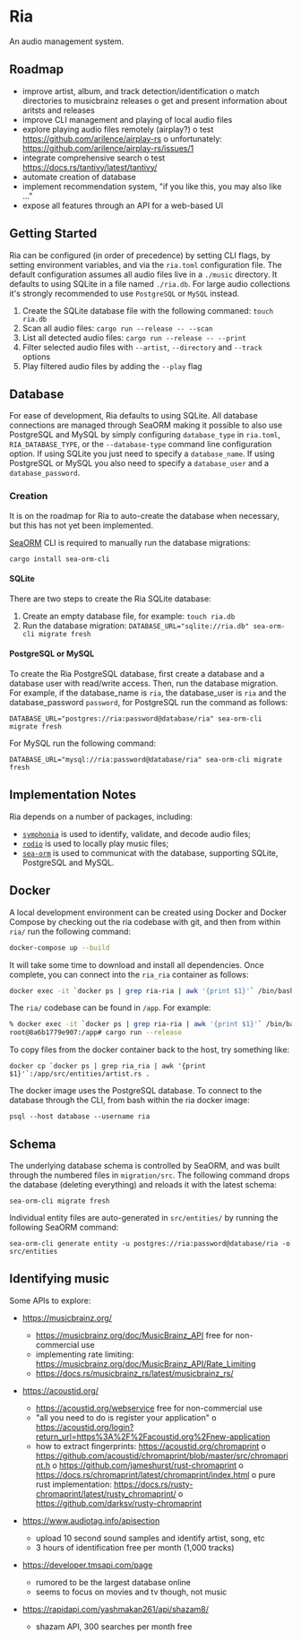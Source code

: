 # Ria

An audio management system.


## Roadmap

 * improve artist, album, and track detection/identification
    o match directories to musicbrainz releases
    o get and present information about aritsts and releases
 * improve CLI management and playing of local audio files
 * explore playing audio files remotely (airplay?)
    o test https://github.com/arilence/airplay-rs
    o unfortunately: https://github.com/arilence/airplay-rs/issues/1
 * integrate comprehensive search
    o test https://docs.rs/tantivy/latest/tantivy/
 * automate creation of database
 * implement recommendation system, "if you like this, you may also like ..."
 * expose all features through an API for a web-based UI


## Getting Started

Ria can be configured (in order of precedence) by setting CLI flags, by setting environment variables, and via the `ria.toml` configuration file. The default configuration assumes all audio files live in a `./music` directory. It defaults to using SQLite in a file named `./ria.db`. For large audio collections it's strongly recommended to use `PostgreSQL` or `MySQL` instead.

1) Create the SQLite database file with the following commaned: `touch ria.db`
2) Scan all audio files: `cargo run --release -- --scan`
3) List all detected audio files: `cargo run --release -- --print`
4) Filter selected audio files with `--artist`, `--directory` and `--track` options
5) Play filtered audio files by adding the `--play` flag


## Database

For ease of development, Ria defaults to using SQLite. All database connections are managed through SeaORM making it possible to also use PostgreSQL and MySQL by simply configuring `database_type` in `ria.toml`, `RIA_DATABASE_TYPE`, or the `--database-type` command line configuration option. If using SQLite you just need to specify a `database_name`. If using PostgreSQL or MySQL you also need to specify a `database_user` and a `database_password`.

### Creation

It is on the roadmap for Ria to auto-create the database when necessary, but this has not yet been implemented.

[SeaORM](https://docs.rs/sea-orm/) CLI is required to manually run the database migrations:
```
cargo install sea-orm-cli
```

#### SQLite

There are two steps to create the Ria SQLite database:

1) Create an empty database file, for example: `touch ria.db`
2) Run the database migration: `DATABASE_URL="sqlite://ria.db" sea-orm-cli migrate fresh`

#### PostgreSQL or MySQL

To create the Ria PostgreSQL database, first create a database and a database user with read/write access. Then, run the database migration. For example, if the database_name is `ria`, the database_user is `ria` and the database_password `password`, for PostgreSQL run the command as follows:
```
DATABASE_URL="postgres://ria:password@database/ria" sea-orm-cli migrate fresh
```

For MySQL run the following command:
```
DATABASE_URL="mysql://ria:password@database/ria" sea-orm-cli migrate fresh
```


## Implementation Notes

Ria depends on a number of packages, including:
 - [`symphonia`](https://docs.rs/symphonia) is used to identify, validate, and decode audio files;
 - [`rodio`](https://docs.rs/rodio) is used to locally play music files;
 - [`sea-orm`](https://docs.rs/sea-orm/) is used to communicat with the database, supporting SQLite, PostgreSQL and MySQL.


## Docker

A local development environment can be created using Docker and Docker Compose by checking out the ria codebase with git, and then from within `ria/` run the following command:
```bash
docker-compose up --build
```

It will take some time to download and install all dependencies. Once complete, you can connect into the `ria_ria` container as follows:
```bash
docker exec -it `docker ps | grep ria-ria | awk '{print $1}'` /bin/bash
```

The `ria/` codebase can be found in `/app`. For example:
```bash
% docker exec -it `docker ps | grep ria-ria | awk '{print $1}'` /bin/bash
root@8a6b1779e907:/app# cargo run --release
```

To copy files from the docker container back to the host, try something like:
```
docker cp `docker ps | grep ria_ria | awk '{print $1}'`:/app/src/entities/artist.rs .
```

The docker image uses the PostgreSQL database. To connect to the database through the CLI, from bash within the ria docker image:
```
psql --host database --username ria
```


## Schema

The underlying database schema is controlled by SeaORM, and was built through the numbered files in `migration/src`. The following command drops the database (deleting everything) and reloads it with the latest schema:
```
sea-orm-cli migrate fresh
```

Individual entity files are auto-generated in `src/entities/` by running the following SeaORM command:
```
sea-orm-cli generate entity -u postgres://ria:password@database/ria -o src/entities
```


## Identifying music

Some APIs to explore:

 - https://musicbrainz.org/
   - https://musicbrainz.org/doc/MusicBrainz_API free for non-commercial use
   - implementing rate limiting: https://musicbrainz.org/doc/MusicBrainz_API/Rate_Limiting
   - https://docs.rs/musicbrainz_rs/latest/musicbrainz_rs/

 - https://acoustid.org/
   - https://acoustid.org/webservice free for non-commercial use
   - "all you need to do is register your application"
      o https://acoustid.org/login?return_url=https%3A%2F%2Facoustid.org%2Fnew-application
   - how to extract fingerprints: https://acoustid.org/chromaprint
      o https://github.com/acoustid/chromaprint/blob/master/src/chromaprint.h
      o https://github.com/jameshurst/rust-chromaprint
      o https://docs.rs/chromaprint/latest/chromaprint/index.html
      o pure rust implementation: https://docs.rs/rusty-chromaprint/latest/rusty_chromaprint/
      o https://github.com/darksv/rusty-chromaprint

 - https://www.audiotag.info/apisection
   - upload 10 second sound samples and identify artist, song, etc
   - 3 hours of identification free per month (1,000 tracks)

 - https://developer.tmsapi.com/page
   - rumored to be the largest database online
   - seems to focus on movies and tv though, not music

 - https://rapidapi.com/yashmakan261/api/shazam8/
   - shazam API, 300 searches per month free
